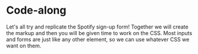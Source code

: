 # Code-along
Let's all try and replicate the Spotify sign-up form! Together we will create the markup and then you will be given time to work on the CSS. Most inputs and forms are just like any other element, so we can use whatever CSS we want on them.
